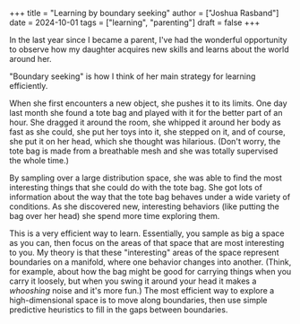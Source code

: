 +++
title = "Learning by boundary seeking"
author = ["Joshua Rasband"]
date = 2024-10-01
tags = ["learning", "parenting"]
draft = false
+++

In the last year since I became a parent, I've had the wonderful opportunity to
observe how my daughter acquires new skills and learns about the world around
her.

"Boundary seeking" is how I think of her main strategy for learning efficiently.

When she first encounters a new object, she pushes it to its limits. One day
last month she found a tote bag and played with it for the better part of an
hour. She dragged it around the room, she whipped it around her body as fast as
she could, she put her toys into it, she stepped on it, and of course, she put
it on her head, which she thought was hilarious. (Don't worry, the tote bag is made from a
breathable mesh and she was totally supervised the whole time.)

By sampling over a large distribution space, she was able to find the most
interesting things that she could do with the tote bag. She got lots of
information about the way that the tote bag behaves under a wide variety of
conditions. As she discovered new, interesting behaviors (like putting the bag
over her head) she spend more time exploring them.

This is a very efficient way to learn. Essentially, you sample as big a space as
you can, then focus on the areas of that space that are most interesting to you.
My theory is that these "interesting" areas of the space represent boundaries on
a manifold, where one behavior changes into another. (Think, for example, about
how the bag might be good for carrying things when you carry it loosely, but
when you swing it around your head it makes a _whooshing_ noise and it's more
fun.) The most efficient way to explore a high-dimensional space is to move
along boundaries, then use simple predictive heuristics to fill in the gaps
between boundaries.
